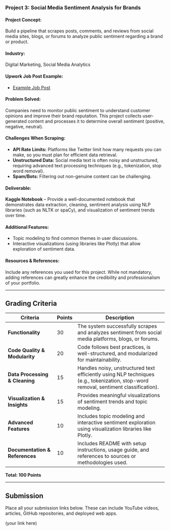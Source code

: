 ### **Project 3: Social Media Sentiment Analysis for Brands**

#### **Project Concept:**  
Build a pipeline that scrapes posts, comments, and reviews from social media sites, blogs, or forums to analyze public sentiment regarding a brand or product.

#### **Industry:**  
Digital Marketing, Social Media Analytics


#### **Upwork Job Post Example:**  
- [Example Job Post](https://www.upwork.com/jobs/~021758421868385800192)

#### **Problem Solved:**  
Companies need to monitor public sentiment to understand customer opinions and improve their brand reputation. This project collects user-generated content and processes it to determine overall sentiment (positive, negative, neutral).

#### **Challenges When Scraping:**  
- **API Rate Limits:** Platforms like Twitter limit how many requests you can make, so you must plan for efficient data retrieval.  
- **Unstructured Data:** Social media text is often noisy and unstructured, requiring advanced text processing techniques (e.g., tokenization, stop word removal).  
- **Spam/Bots:** Filtering out non-genuine content can be challenging.

#### **Deliverable:**  
**Kaggle Notebook** – Provide a well-documented notebook that demonstrates data extraction, cleaning, sentiment analysis using NLP libraries (such as NLTK or spaCy), and visualization of sentiment trends over time.

#### **Additional Features:**  
- Topic modeling to find common themes in user discussions.  
- Interactive visualizations (using libraries like Plotly) that allow exploration of sentiment data.

#### **Resources & References:**  
Include any references you used for this project. While not mandatory, adding references can greatly enhance the credibility and professionalism of your portfolio.

---

## **Grading Criteria**

| **Criteria**                   | **Points** | **Description**                                                                                                                           |
| ------------------------------ | ---------- | --------------------------------------------------------------------------------------------------------------------------------------- |
| **Functionality**              | 30         | The system successfully scrapes and analyzes sentiment from social media platforms, blogs, or forums. |
| **Code Quality & Modularity**  | 20         | Code follows best practices, is well-structured, and modularized for maintainability.                                                  |
| **Data Processing & Cleaning** | 15         | Handles noisy, unstructured text efficiently using NLP techniques (e.g., tokenization, stop-word removal, sentiment classification).   |
| **Visualization & Insights**   | 15         | Provides meaningful visualizations of sentiment trends and topic modeling.                                                             |
| **Advanced Features**          | 10         | Includes topic modeling and interactive sentiment exploration using visualization libraries like Plotly.                               |
| **Documentation & References** | 10         | Includes README with setup instructions, usage guide, and references to sources or methodologies used.                                |

**Total: 100 Points**

---

## **Submission**

Place all your submission links below. These can include YouTube videos, articles, GitHub repositories, and deployed web apps.

(your link here)